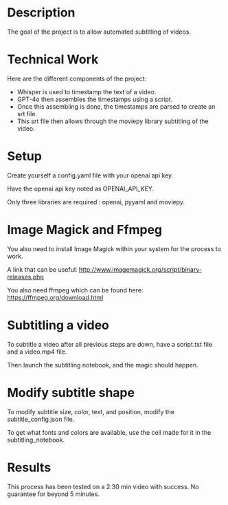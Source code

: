 # Description

The goal of the project is to allow automated subtitling of videos.

# Technical Work

Here are the different components of the project:
- Whisper is used to timestamp the text of a video.
- GPT-4o then assembles the timestamps using a script.
- Once this assembling is done, the timestamps are parsed to create an srt file.
- This srt file then allows through the moviepy library subtitling of the video.

# Setup

Create yourself a config.yaml file with your openai api key.

Have the openai api key noted as OPENAI_API_KEY.

Only three libraries are required : openai, pyyaml and moviepy.

# Image Magick and Ffmpeg

You also need to install Image Magick within your system for the process to work.

A link that can be useful: http://www.imagemagick.org/script/binary-releases.php

You also need ffmpeg which can be found here: https://ffmpeg.org/download.html

# Subtitling a video

To subtitle a video after all previous steps are down, have a script.txt file and a video.mp4 file.

Then launch the subtitling notebook, and the magic should happen.

# Modify subtitle shape

To modify subtitle size, color, text, and position, modify the subtitle_config.json file.

To get what fonts and colors are available, use the cell made for it in the subtitling_notebook.



# Results

This process has been tested on a 2:30 min video with success. No guarantee for beyond 5 minutes.